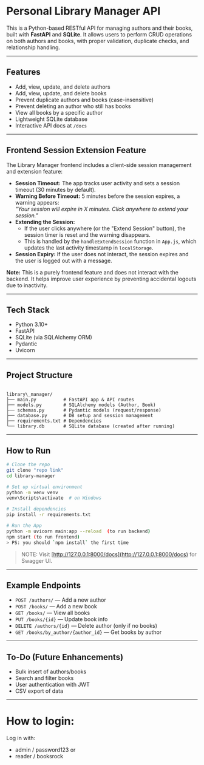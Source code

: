 # Personal Library Manager API

This is a Python-based RESTful API for managing authors and their books, built with **FastAPI** and **SQLite**. It allows users to perform CRUD operations on both authors and books, with proper validation, duplicate checks, and relationship handling.

---

## Features

- Add, view, update, and delete authors
- Add, view, update, and delete books
- Prevent duplicate authors and books (case-insensitive)
- Prevent deleting an author who still has books
- View all books by a specific author
- Lightweight SQLite database
- Interactive API docs at `/docs`

---

## Frontend Session Extension Feature

The Library Manager frontend includes a client-side session management and extension feature:

- **Session Timeout:** The app tracks user activity and sets a session timeout (30 minutes by default).
- **Warning Before Timeout:** 5 minutes before the session expires, a warning appears:  
  _"Your session will expire in X minutes. Click anywhere to extend your session."_
- **Extending the Session:**
  - If the user clicks anywhere (or the "Extend Session" button), the session timer is reset and the warning disappears.
  - This is handled by the `handleExtendSession` function in `App.js`, which updates the last activity timestamp in `localStorage`.
- **Session Expiry:** If the user does not interact, the session expires and the user is logged out with a message.

**Note:** This is a purely frontend feature and does not interact with the backend. It helps improve user experience by preventing accidental logouts due to inactivity.

---

## Tech Stack

- Python 3.10+
- FastAPI
- SQLite (via SQLAlchemy ORM)
- Pydantic
- Uvicorn

---

## Project Structure

```

library\_manager/
├── main.py          # FastAPI app & API routes
├── models.py        # SQLAlchemy models (Author, Book)
├── schemas.py       # Pydantic models (request/response)
├── database.py      # DB setup and session management
├── requirements.txt # Dependencies
└── library.db       # SQLite database (created after running)

```

---

## How to Run

```bash
# Clone the repo
git clone "repo link"
cd library-manager

# Set up virtual environment
python -m venv venv
venv\Scripts\activate  # on Windows

# Install dependencies
pip install -r requirements.txt

# Run the App
python -m uvicorn main:app --reload  (to run backend)
npm start (to run frontend) 
> PS: you should `npm install` the first time 
```

> NOTE: Visit [http://127.0.0.1:8000/docs](http://127.0.0.1:8000/docs) for Swagger UI.

---

## Example Endpoints

* `POST /authors/` — Add a new author
* `POST /books/` — Add a new book
* `GET /books/` — View all books
* `PUT /books/{id}` — Update book info
* `DELETE /authors/{id}` — Delete author (only if no books)
* `GET /books/by_author/{author_id}` — Get books by author

---

## To-Do (Future Enhancements)

* Bulk insert of authors/books
* Search and filter books
* User authentication with JWT
* CSV export of data

---

# How to login:
Log in with:
* admin / password123 or
* reader / booksrock

